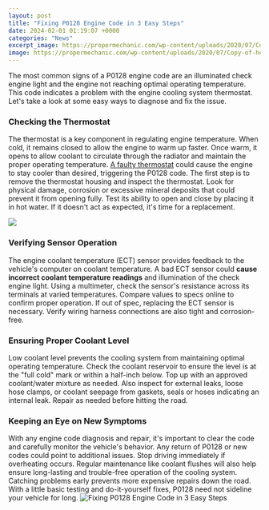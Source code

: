 ```yaml
---
layout: post
title: "Fixing P0128 Engine Code in 3 Easy Steps"
date: 2024-02-01 01:19:07 +0000
categories: "News"
excerpt_image: https://propermechanic.com/wp-content/uploads/2020/07/Copy-of-how-to-install-a-remote-car-starter-27.png
image: https://propermechanic.com/wp-content/uploads/2020/07/Copy-of-how-to-install-a-remote-car-starter-27.png
---
```


The most common signs of a P0128 engine code are an illuminated check engine light and the engine not reaching optimal operating temperature. This code indicates a problem with the engine cooling system thermostat. Let's take a look at some easy ways to diagnose and fix the issue.
### Checking the Thermostat 
The thermostat is a key component in regulating engine temperature. When cold, it remains closed to allow the engine to warm up faster. Once warm, it opens to allow coolant to circulate through the radiator and maintain the proper operating temperature. [A faulty thermostat](https://store.fi.io.vn/xmas-bernard-dog-christmas-lights-puppy-lover-2) could cause the engine to stay cooler than desired, triggering the P0128 code. 
The first step is to remove the thermostat housing and inspect the thermostat. Look for physical damage, corrosion or excessive mineral deposits that could prevent it from opening fully. Test its ability to open and close by placing it in hot water. If it doesn't act as expected, it's time for a replacement.

![](https://i.ytimg.com/vi/nUD6fDJpoV4/maxresdefault.jpg)
### Verifying Sensor Operation
The engine coolant temperature (ECT) sensor provides feedback to the vehicle's computer on coolant temperature. A bad ECT sensor could **cause incorrect coolant temperature readings** and illumination of the check engine light. 
Using a multimeter, check the sensor's resistance across its terminals at varied temperatures. Compare values to specs online to confirm proper operation. If out of spec, replacing the ECT sensor is necessary. Verify wiring harness connections are also tight and corrosion-free.
### Ensuring Proper Coolant Level 
Low coolant level prevents the cooling system from maintaining optimal operating temperature. Check the coolant reservoir to ensure the level is at the "full cold" mark or within a half-inch below. Top up with an approved coolant/water mixture as needed. 
Also inspect for external leaks, loose hose clamps, or coolant seepage from gaskets, seals or hoses indicating an internal leak. Repair as needed before hitting the road.
### Keeping an Eye on New Symptoms
With any engine code diagnosis and repair, it's important to clear the code and carefully monitor the vehicle's behavior. Any return of P0128 or new codes could point to additional issues. Stop driving immediately if overheating occurs.
Regular maintenance like coolant flushes will also help ensure long-lasting and trouble-free operation of the cooling system. Catching problems early prevents more expensive repairs down the road. With a little basic testing and do-it-yourself fixes, P0128 need not sideline your vehicle for long.
![Fixing P0128 Engine Code in 3 Easy Steps](https://propermechanic.com/wp-content/uploads/2020/07/Copy-of-how-to-install-a-remote-car-starter-27.png)